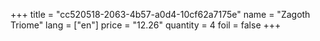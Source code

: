 +++
title = "cc520518-2063-4b57-a0d4-10cf62a7175e"
name = "Zagoth Triome"
lang = ["en"]
price = "12.26"
quantity = 4
foil = false
+++
